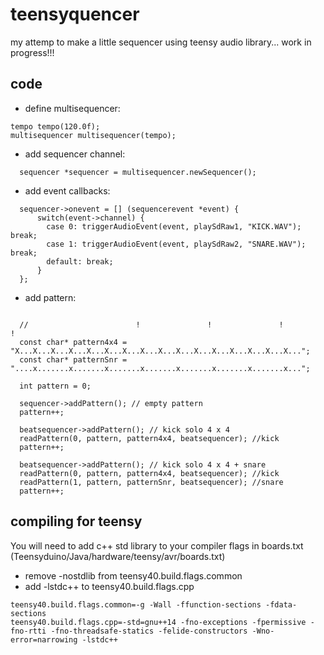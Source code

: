 # teensyquencer
my attemp to make a little sequencer using teensy audio library... work in progress!!!

## code
* define multisequencer:
```
tempo tempo(120.0f);
multisequencer multisequencer(tempo);
```

* add sequencer channel:
```
  sequencer *sequencer = multisequencer.newSequencer();
```

* add event callbacks:
```
  sequencer->onevent = [] (sequencerevent *event) {
      switch(event->channel) {
        case 0: triggerAudioEvent(event, playSdRaw1, "KICK.WAV"); break;
        case 1: triggerAudioEvent(event, playSdRaw2, "SNARE.WAV"); break;      
        default: break;
      }
  };
```
* add pattern:
```

  //                        !               !               !               !      
  const char* pattern4x4 = "X...X...X...X...X...X...X...X...X...X...X...X...X...X...X...X..."; 
  const char* patternSnr = "....x.......x.......x.......x.......x.......x.......x.......x..."; 

  int pattern = 0;

  sequencer->addPattern(); // empty pattern
  pattern++;
  
  beatsequencer->addPattern(); // kick solo 4 x 4
  readPattern(0, pattern, pattern4x4, beatsequencer); //kick
  pattern++;

  beatsequencer->addPattern(); // kick solo 4 x 4 + snare
  readPattern(0, pattern, pattern4x4, beatsequencer); //kick
  readPattern(1, pattern, patternSnr, beatsequencer); //snare
  pattern++;
```

## compiling for teensy
You will need to add c++ std library to your compiler flags in boards.txt (Teensyduino/Java/hardware/teensy/avr/boards.txt)
* remove -nostdlib from teensy40.build.flags.common
* add -lstdc++ to teensy40.build.flags.cpp
```
teensy40.build.flags.common=-g -Wall -ffunction-sections -fdata-sections
teensy40.build.flags.cpp=-std=gnu++14 -fno-exceptions -fpermissive -fno-rtti -fno-threadsafe-statics -felide-constructors -Wno-error=narrowing -lstdc++
```

